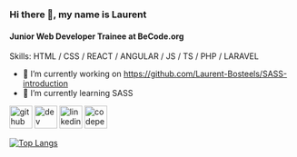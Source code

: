 ### Hi there 👋, my name is Laurent
#### Junior Web Developer Trainee at BeCode.org

Skills: HTML / CSS / REACT / ANGULAR / JS / TS / PHP / LARAVEL 

- 🔭 I’m currently working on https://github.com/Laurent-Bosteels/SASS-introduction 
- 🌱 I’m currently learning SASS 


[<img src='https://cdn.jsdelivr.net/npm/simple-icons@3.0.1/icons/github.svg' alt='github' height='40'>](https://github.com/Laurent-Bosteels)  [<img src='https://cdn.jsdelivr.net/npm/simple-icons@3.0.1/icons/dev-dot-to.svg' alt='dev' height='40'>](https://dev.to/@laurentbosteels)  [<img src='https://cdn.jsdelivr.net/npm/simple-icons@3.0.1/icons/linkedin.svg' alt='linkedin' height='40'>](https://www.linkedin.com/in/https://www.linkedin.com/in/laurent-bosteels-51a415143//)  [<img src='https://cdn.jsdelivr.net/npm/simple-icons@3.0.1/icons/codepen.svg' alt='codepen' height='40'>](https://codepen.io/laurent-bosteels)  

[![Top Langs](https://github-readme-stats.vercel.app/api/top-langs/?username=Laurent-Bosteels)](https://github.com/anuraghazra/github-readme-stats)

